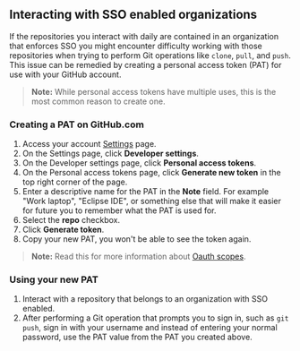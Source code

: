 ## Interacting with SSO enabled organizations

If the repositories you interact with daily are contained in an organization that enforces SSO you might encounter difficulty working with those repositories when trying to perform Git operations like `clone`, `pull`, and `push`. This issue can be remedied by creating a personal access token (PAT) for use with your GitHub account.

> **Note:** While personal access tokens have multiple uses, this is the most common reason to create one.

### Creating a PAT on GitHub.com

1. Access your account [Settings](https://github.com/settings/profile) page.
1. On the Settings page, click **Developer settings**.
1. On the Developer settings page, click **Personal access tokens**.
1. On the Personal access tokens page, click **Generate new token** in the top right corner of the page.
1. Enter a descriptive name for the PAT in the **Note** field. For example "Work laptop", "Eclipse IDE", or something else that will make it easier for future you to remember what the PAT is used for.
1. Select the **repo** checkbox.
1. Click **Generate token**.
1. Copy your new PAT, you won't be able to see the token again.

> **Note:** Read this for more information about [Oauth scopes](https://docs.github.com/apps/building-oauth-apps/scopes-for-oauth-apps/).

### Using your new PAT

1. Interact with a repository that belongs to an organization with SSO enabled.
1. After performing a Git operation that prompts you to sign in, such as `git push`, sign in with your username and instead of entering your normal password, use the PAT value from the PAT you created above.
